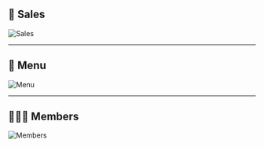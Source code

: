 ## 🛒 Sales  
![Sales](https://github.com/user-attachments/assets/36f92586-a4b3-4e3d-b0c1-7890c2d92edc)  

---

## 🍔 Menu  
![Menu](https://github.com/user-attachments/assets/1221fcb7-5ca3-4a36-83c0-c5ef110e62c5)  

---

## 🧑‍🤝‍🧑 Members  
![Members](https://github.com/user-attachments/assets/5e42da3d-01e7-4cf8-b8a0-dfa27dc33045)  
